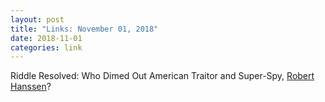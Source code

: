 ```yaml
---
layout: post
title: "Links: November 01, 2018"
date: 2018-11-01
categories: link
---
```

Riddle Resolved: Who Dimed Out American Traitor and Super-Spy, [Robert Hanssen](https://www.newsweek.com/who-dimed-out-american-traitor-super-spy-robert-hanssen-1196080)?

